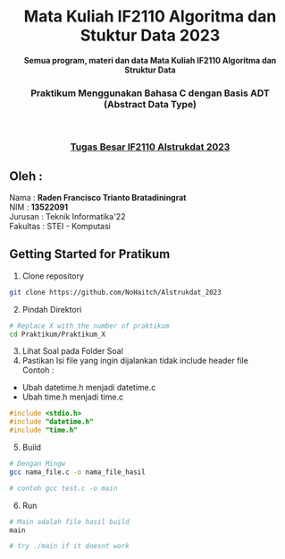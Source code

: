 <div align="center">
<h1>Mata Kuliah IF2110 Algoritma dan Stuktur Data 2023</h1>
<b>Semua program, materi dan data Mata Kuliah IF2110 Algoritma dan Struktur Data</b>
<br>
<h3> Praktikum Menggunakan Bahasa C dengan Basis ADT (Abstract Data Type) </h3>
<br>
<h3><a href="https://github.com/NoHaitch/Tugas-Besar-IF2110-Alstrukdat-2023"> Tugas Besar IF2110 Alstrukdat 2023 </a></h3>
</div> 
  
## Oleh : 
Nama : **Raden Francisco Trianto Bratadiningrat**  
NIM : **13522091**   
Jurusan : Teknik Informatika'22  
Fakultas : STEI - Komputasi  

## Getting Started for Pratikum   

1. Clone repository    
```bash
git clone https://github.com/NoHaitch/Alstrukdat_2023
``` 
2. Pindah Direktori  
```bash
# Replace X with the number of praktikum
cd Praktikum/Praktikum_X 
```
3. Lihat Soal pada Folder Soal  
4. Pastikan Isi file yang ingin dijalankan tidak include header file  
   Contoh :
  - Ubah datetime.h menjadi datetime.c
  - Ubah time.h menjadi time.c
``` c
#include <stdio.h>
#include "datetime.h"
#include "time.h"  
```  
   
5. Build
```bash
# Dengan Mingw
gcc nama_file.c -o nama_file_hasil

# contoh gcc test.c -o main
```

6. Run
```bash
# Main adalah file hasil build
main

# try ./main if it doesnt work
```

